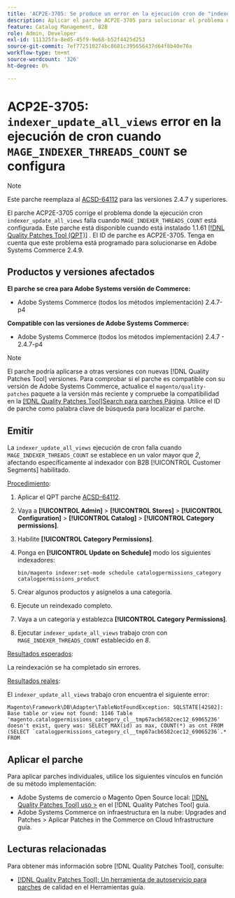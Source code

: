 ```yaml
---
title: 'ACP2E-3705: Se produce un error en la ejecución cron de "indexer_update_all_views" cuando se establece "MAGE_INDEXER_THREADS_COUNT".'
description: Aplicar el parche ACP2E-3705 para solucionar el problema de Adobe Systems Commerce, donde la ejecución cron de "indexer_update_all_views" falla cuando se establece "MAGE_INDEXER_THREADS_COUNT".
feature: Catalog Management, B2B
role: Admin, Developer
exl-id: 111325fa-8ed5-45f9-9e68-b52f4425d253
source-git-commit: 7ef772510274bc8681c395656437d64f8b40e70a
workflow-type: tm+mt
source-wordcount: '326'
ht-degree: 0%

---
```


# ACP2E-3705: `indexer_update_all_views` error en la ejecución de cron cuando `MAGE_INDEXER_THREADS_COUNT` se configura

>[!NOTE]
>
>Este parche reemplaza al [ACSD-64112](/help/tools/quality-patches-tool/patches-available-in-qpt/v1-1-59/acsd-64112-indexer-update-all-views-cron-execution-fails.md) para las versiones 2.4.7 y superiores.

El parche ACP2E-3705 corrige el problema donde la ejecución cron `indexer_update_all_views` falla cuando `MAGE_INDEXER_THREADS_COUNT` está configurada. Este parche está disponible cuando está instalado 1.1.61 [[!DNL Quality Patches Tool (QPT)]](/help/tools/quality-patches-tool/quality-patches-tool-to-self-serve-quality-patches.md) . El ID de parche es ACP2E-3705. Tenga en cuenta que este problema está programado para solucionarse en Adobe Systems Commerce 2.4.9.

## Productos y versiones afectados

**El parche se crea para Adobe Systems versión de Commerce:**

* Adobe Systems Commerce (todos los métodos implementación) 2.4.7-p4

**Compatible con las versiones de Adobe Systems Commerce:**

* Adobe Systems Commerce (todos los métodos implementación) 2.4.7 - 2.4.7-p4

>[!NOTE]
>
>El parche podría aplicarse a otras versiones con nuevas [!DNL Quality Patches Tool] versiones. Para comprobar si el parche es compatible con su versión de Adobe Systems Commerce, actualice el `magento/quality-patches` paquete a la versión más reciente y compruebe la compatibilidad en la [[!DNL Quality Patches Tool]Search para parches Página](https://experienceleague.adobe.com/tools/commerce-quality-patches/index.html). Utilice el ID de parche como palabra clave de búsqueda para localizar el parche.

## Emitir

La `indexer_update_all_views` ejecución de cron falla cuando `MAGE_INDEXER_THREADS_COUNT` se establece en un valor mayor que *2*, afectando específicamente al indexador con B2B [!UICONTROL Customer Segments] habilitado.

<u>Procedimiento</u>:

1. Aplicar el QPT parche [ACSD-64112](/help/tools/quality-patches-tool/patches-available-in-qpt/v1-1-59/acsd-64112-indexer-update-all-views-cron-execution-fails.md).
1. Vaya a **[!UICONTROL Admin]** > **[!UICONTROL Stores]** > **[!UICONTROL Configuration]** > **[!UICONTROL Catalog]** > **[!UICONTROL Category permissions]**.
1. Habilite **[!UICONTROL Category Permissions]**.
1. Ponga en **[!UICONTROL Update on Schedule]** modo los siguientes indexadores:

   ```
   bin/magento indexer:set-mode schedule catalogpermissions_category catalogpermissions_product
   ```

1. Crear algunos productos y asígnelos a una categoría.
1. Ejecute un reindexado completo.
1. Vaya a un categoría y establezca **[!UICONTROL Category Permissions]**.
1. Ejecutar `indexer_update_all_views` trabajo cron con `MAGE_INDEXER_THREADS_COUNT` establecido en *8*.

<u>Resultados esperados</u>:

La reindexación se ha completado sin errores.

<u>Resultados reales</u>:

El `indexer_update_all_views` trabajo cron encuentra el siguiente error:

```
Magento\Framework\DB\Adapter\TableNotFoundException: SQLSTATE[42S02]: Base table or view not found: 1146 Table 'magento.catalogpermissions_category_cl__tmp67acb6582cec12_69065236' doesn't exist, query was: SELECT MAX(id) as max, COUNT(*) as cnt FROM (SELECT `catalogpermissions_category_cl__tmp67acb6582cec12_69065236`.* FROM
```


## Aplicar el parche

Para aplicar parches individuales, utilice los siguientes vínculos en función de su método implementación:

* Adobe Systems de comercio o Magento Open Source local: [[!DNL Quality Patches Tool] uso >](/help/tools/quality-patches-tool/usage.md) en el [!DNL Quality Patches Tool] guía.
* Adobe Systems Commerce on infraestructura en la nube: Upgrades and Patches > Aplicar Patches in the Commerce on Cloud Infrastructure guía.

## Lecturas relacionadas

Para obtener más información sobre [!DNL Quality Patches Tool], consulte:

* [[!DNL Quality Patches Tool]: Un herramienta de autoservicio para parches](/help/tools/quality-patches-tool/quality-patches-tool-to-self-serve-quality-patches.md) de calidad en el Herramientas guía.
